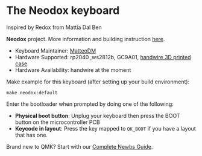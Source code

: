 # The Neodox keyboard

Inspired by Redox from Mattia Dal Ben

**Neodox** project. More information and building instruction [here](todo).

- Keyboard Maintainer: [MatteoDM](todo)  
- Hardware Supported: rp2040 ,ws2812b, GC9A01, [handwire 3D printed case](https://www.thingiverse.com/thing:5625196)
- Hardware Availability: handwire at the moment


Make example for this keyboard (after setting up your build environment):

    make neodox:default

Enter the bootloader when prompted by doing one of the following:
* **Physical boot button**: Unplug your keyboard then press the BOOT button on the microcontroller PCB
* **Keycode in layout**: Press the key mapped to `QK_BOOT` if you have a layout that has one.


Brand new to QMK? Start with our [Complete Newbs Guide](https://docs.qmk.fm/#/newbs).

